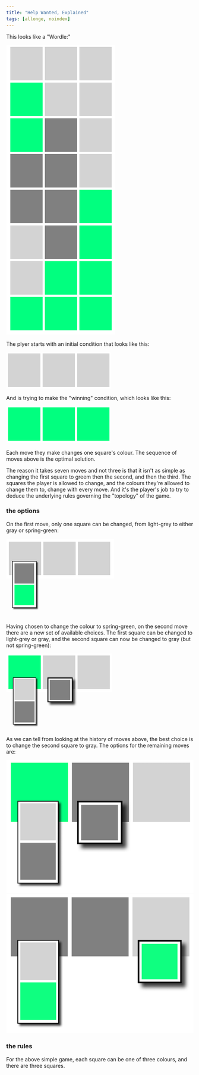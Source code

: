 ```yaml
---
title: "Help Wanted, Explained"
tags: [allonge, noindex]
---
```


This looks like a "Wordle:"

<div width=290><img alt="Wordle" src="/assets/images/game/wordle.png"/></div>

The plyer starts with an initial condition that looks like this:

<div width=290><img alt="Initial" src="/assets/images/game/initial.png"/></div>

And is trying to make the "winning" condition, which looks like this:

<div width=290><img alt="Winning" src="/assets/images/game/winning.png"/></div>

Each move they make changes one square's colour. The sequence of moves above is the optimal solution.

The reason it takes seven moves and not three is that it isn't as simple as changing the first square to greem then the second, and then the third. The squares the player is allowed to change, and the colours they're allowed to change them to, change with every move. And it's the player's job to try to deduce the underlying rules governing the "topology" of the game.

### the options

On the first move, only one square can be changed, from light-grey to either gray or spring-green:

<div width=290><img alt="First Move" src="/assets/images/game/first-move.png"/></div>

Having chosen to change the colour to spring-green, on the second move there are a new set of available choices. The first square can be changed to light-grey or gray, and the second square can now be changed to gray (but not spring-green):

<div width=290><img alt="Second Move" src="/assets/images/game/second-move.png"/></div>

As we can tell from looking at the history of moves above, the best choice is to change the second square to gray. The options for the remaining moves are:

<div width=290><img alt="Third Move" src="/assets/images/game/third-move.png"/></div>

<div width=290><img alt="Fourth Move" src="/assets/images/game/fourth-move.png"/></div>


### the rules

For the above simple game, each square can be one of three colours, and there are three squares.